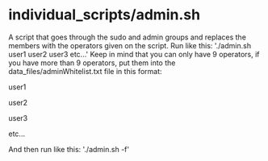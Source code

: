 # individual_scripts/admin.sh
A script that goes through the sudo and admin groups and replaces the members with the operators given on the script. Run like this: './admin.sh user1 user2 user3 etc...'
Keep in mind that you can only have 9 operators, if you have more than 9 operators, put them into the data_files/adminWhitelist.txt file in this format:
  
  user1
  
  user2
  
  user3
  
  etc...

And then run like this: './admin.sh -f'

